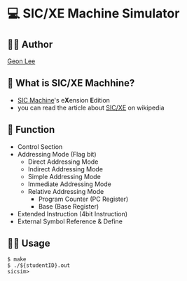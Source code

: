 # 💻 SIC/XE Machine Simulator

## 👨‍💻 Author
[Geon Lee](https://github.com/)

## 🤔 What is **SIC/XE** Machhine?
* [SIC Machine](https://en.wikipedia.org/wiki/Simplified_Instructional_Computer)'s e**X**ension **E**dition
* you can read the article about [SIC/XE](https://en.wikipedia.org/wiki/SIC/XE) on wikipedia

## 💫 Function
* Control Section
* Addressing Mode (Flag bit)
	* Direct Addressing Mode
	* Indirect Addressing Mode
	* Simple Addressing Mode
	* Immediate Addressing Mode
	* Relative Addressing Mode
		* Program Counter (PC Register)
		* Base	(Base Register)
* Extended Instruction (4bit Instruction)
* External Symbol Reference & Define

## 👨‍🏫 Usage
```shell
$ make
$ ./${studentID}.out
sicsim>
```